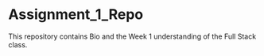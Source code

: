 # Assignment_1_Repo

This repository contains Bio and the Week 1 understanding of the Full Stack class.